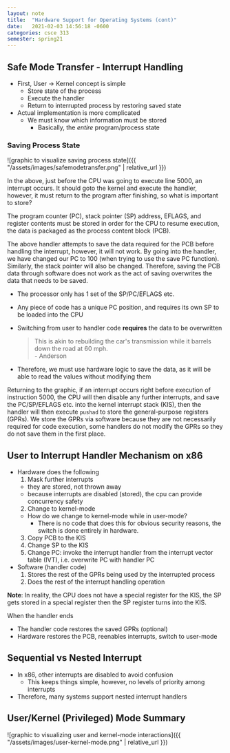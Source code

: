 ```yaml
---
layout: note
title:  "Hardware Support for Operating Systems (cont)"
date:   2021-02-03 14:56:18 -0600
categories: csce 313
semester: spring21
---
```

## Safe Mode Transfer - Interrupt Handling
- First, User -> Kernel concept is simple
  - Store state of the process
  - Execute the handler
  - Return to interrupted process by restoring saved state
- Actual implementation is more complicated
  - We must know which information must be stored
    - Basically, the *entire* program/process state

### Saving Process State
<div class="center" markdown="1">
![graphic to visualize saving process state]({{ "/assets/images/safemodetransfer.png" | relative_url }})
</div>

In the above, just before the CPU was going to execute line 5000, an interrupt occurs. It should goto the kernel and execute the handler, however, it must return to the program after finishing, so what is important to store?

The program counter (PC), stack pointer (SP) address, EFLAGS, and register contents must be stored in order for the CPU to resume execution, the data is packaged as the process content block (PCB).

The above handler attempts to save the data required for the PCB before handling the interrupt, however, it will not work. By going into the handler, we have changed our PC to 100 (when trying to use the save PC function). Similarly, the stack pointer will also be changed. Therefore, saving the PCB data through software does not work as the act of saving overwrites the data that needs to be saved.

- The processor only has 1 set of the SP/PC/EFLAGS etc.
- Any piece of code has a unique PC position, and requires its own SP to be loaded into the CPU
- Switching from user to handler code **requires** the data to be overwritten  

    > This is akin to rebuilding the car's transmission while it barrels down the road at 60 mph.  
    \- Anderson
- Therefore, we must use hardware logic to save the data, as it will be able to read the values without modifying them

Returning to the graphic, if an interrupt occurs right before execution of instruction 5000, the CPU will then disable any further interrupts, and save the PC/SP/EFLAGS etc. into the kernel interrupt stack (KIS), then the handler will then execute `pushad` to store the general-purpose registers (GPRs). We store the GPRs via software because they are not necessarily required for code execution, some handlers do not modify the GPRs so they do not save them in the first place. 

## User to Interrupt Handler Mechanism on x86
- Hardware does the following
  1. Mask further interrupts
    - they are stored, not thrown away
    - because interrupts are disabled (stored), the cpu can provide concurrency safety
  2. Change to kernel-mode
    - How do we change to kernel-mode while in user-mode?
      - There is no code that does this for obvious security reasons, the switch is done entirely in hardware.
  3. Copy PCB to the KIS
  4. Change SP to the KIS
  5. Change PC: invoke the interrupt handler from the interrupt vector table (IVT), i.e. overwrite PC with handler PC
- Software (handler code)
    1. Stores the rest of the GPRs being used by the interrupted process
    2. Does the rest of the interrupt handling operation

**Note**: In reality, the CPU does not have a special register for the KIS, the SP gets stored in a special register then the SP register turns into the KIS.

When the handler ends
- The handler code restores the saved GPRs (optional)
- Hardware restores the PCB, reenables interrupts, switch to user-mode

## Sequential vs Nested Interrupt
- In x86, other interrupts are disabled to avoid confusion
  - This keeps things simple, however, no levels of priority among interrupts
- Therefore, many systems support nested interrupt handlers

## User/Kernel (Privileged) Mode Summary
<div class="center" markdown="1">
![graphic to visualizing user and kernel-mode interactions]({{ "/assets/images/user-kernel-mode.png" | relative_url }})
</div>
